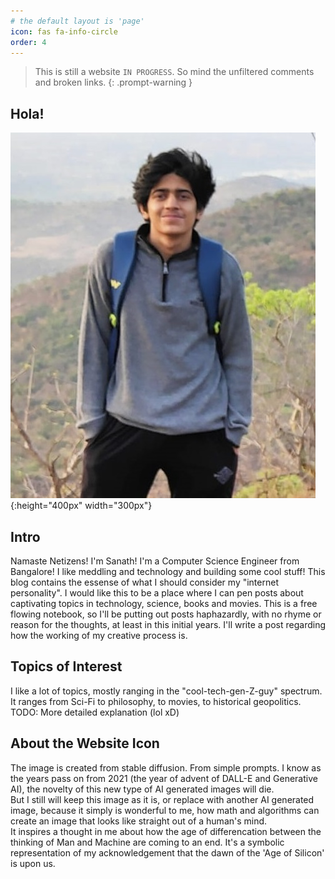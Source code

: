 ```yaml
---
# the default layout is 'page'
icon: fas fa-info-circle
order: 4
---
```


> This is still a website `IN PROGRESS`. So mind the unfiltered comments and broken links.
{: .prompt-warning }

## Hola!
![Me,myself](/assets/img/MyPic.jpg){:height="400px" width="300px"}
## Intro
Namaste Netizens! I'm  Sanath! I'm a Computer Science Engineer from Bangalore! I like meddling and technology and building some cool stuff! This blog contains the essense of what I should consider my "internet personality". I would like this to be a place where I can pen posts about captivating topics in technology, science, books and movies. This is a free flowing notebook, so I'll be putting out posts haphazardly, with no rhyme or reason for the thoughts, at least in this initial years. I'll write a post regarding how the working of my creative process is.

## Topics of Interest
I like a lot of topics, mostly ranging in the "cool-tech-gen-Z-guy" spectrum. It ranges from Sci-Fi to philosophy, to movies, to historical geopolitics. 
TODO: More detailed explanation (lol xD)

## About the Website Icon
The image is created from stable diffusion. From simple prompts. I know as the years pass on from 2021 (the year of advent of DALL-E and Generative AI), the novelty of this new type of AI generated images will die.<br>
But I still will keep this image as it is, or replace with another AI generated image, because it simply is wonderful to me, how math and algorithms can create an image that looks like straight out of a human's mind. <br>
It inspires a thought in me about how the age of differencation between the thinking of  Man and Machine are coming to an end. It's a symbolic representation of my acknowledgement that the dawn of the 'Age of Silicon' is upon us.
